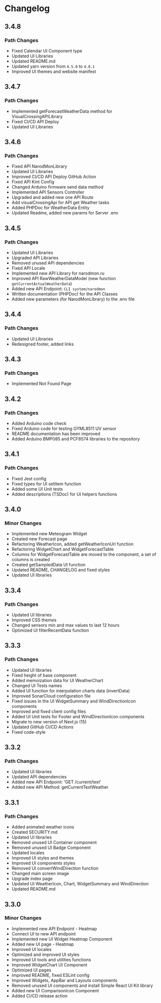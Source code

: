 # Changelog

## 3.4.8

### Path Changes
-   Fixed Calendar UI Component type
-   Updated UI Libraries
-   Updated README.md
-   Updated yarn version from `4.5.0` to `4.8.1`
-   Improved UI themes and website manifest

## 3.4.7

### Path Changes

-   Implemented getForecastWeatherData method for VisualCrossingAPILibrary
-   Fixed CI/CD API Deploy
-   Updated UI Libraries

## 3.4.6

### Path Changes

-   Fixed API NarodMonLibrary
-   Updated UI Libraries
-   Improved CI/CD API Deploy GitHub Action
-   Fixed API Kint Config
-   Changed Arduino firmware send data method
-   Implemented API Sensors Controller
-   Upgraded and added new one API Route
-   Add visualCrossingApi for API get Weather tasks
-   Added PHPDoc for WeatherData Entity
-   Updated Readme, added new params for Server .env

## 3.4.5

### Path Changes

-   Updated UI Libraries
-   Upgraded API Libraries
-   Removed unused API dependencies
-   Fixed API Locale
-   Implemented new API Library for narodmon.ru
-   Improved API RawWeatherDataModel (new function `getCurrentActualWeatherData`)
-   Added new API Endpoint: `CLI system/narodmon`
-   Written documentation (PHPDoc) for the API Classes
-   Added new parameters (for NarodMonLibrary) to the .env file

## 3.4.4

### Path Changes

-   Updated UI Libraries
-   Redesigned footer, added links

## 3.4.3

### Path Changes

-   Implemented Not Found Page

## 3.4.2

### Path Changes

-   Added Arduino code check
-   Fixed Arduino code for testing GYML8511 UV sensor
-   README documentation has been improved
-   Added Arduino BMP085 and PCF8574 libraries to the repository

## 3.4.1

### Path Changes

-   Fixed Jest config
-   Fixed types for UI setItem function
-   Added some UI Unit tests
-   Added descriptions (TSDoc) for UI helpers functions

## 3.4.0

### Minor Changes

-   Implemented new Meteogram Widget
-   Created new Forecast page
-   Refactoring WeatherIcon, added getWeatherIconUrl function
-   Refactoring WidgetChart and WidgetForecastTable
-   Columns for WidgetForecastTable are moved to the component, a set of columns is created
-   Created getSampledData UI function
-   Updated README, CHANGELOG and fixed styles
-   Updated UI libraries

## 3.3.4

### Path Changes

-   Updated UI libraries
-   Improved CSS themes
-   Changed sensors min and max values to last 12 hours
-   Optimized UI filterRecentData function

## 3.3.3

### Path Changes

-   Updated UI libraries
-   Fixed height of base component
-   Added memoization data for UI WeatherChart
-   Changed UI Tests names
-   Added UI function for interpolation charts data (invertData)
-   Improved SonarCloud configuration file
-   Fixed issues in the UI WidgetSummary and WindDirectionIcon components
-   Improved and fixed client config files
-   Added UI Unit tests for Footer and WindDirectionIcon components
-   Migrate to new version of Next.js (15)
-   Updated GitHub CI/CD Actions
-   Fixed code-style

## 3.3.2

### Path Changes

-   Updated UI libraries
-   Updated API dependencies
-   Added new API Endpoint: 'GET /current/text'
-   Added new API Method: getCurrentTextWeather

## 3.3.1

### Path Changes

-   Added animated weather icons
-   Created SECURITY.md
-   Updated UI libraries
-   Removed unused UI Container component
-   Removed unused UI Badge Component
-   Updated locales
-   Improved UI styles and themes
-   Improved UI components styles
-   Removed UI convertWindDirection function
-   Changed main screen image
-   Upgrade index page
-   Updated UI WeatherIcon, Chart, WidgetSummary and WindDirection
-   Updated README.md

## 3.3.0

### Minor Changes

-   Implemented new API Endpoint - Heatmap
-   Connect UI to new API endpoint
-   Implemented new UI Widget Heatmap Component
-   Added new UI page - Heatmap
-   Improved UI locales
-   Optimized and improved UI styles
-   Improved UI tools and utilities functions
-   Improved WidgetChart UI Component
-   Optimized UI pages
-   Improved README, fixed ESLint config
-   Improved Widgets, AppBar and Layouts components
-   Removed unused UI components and install Simple React UI Kit library
-   Added new UI ComparisonIcon Component
-   Added CI/CD release action
